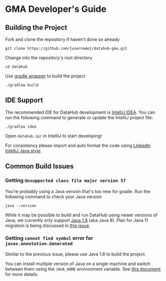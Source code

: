 # GMA Developer's Guide

## Building the Project

Fork and clone the repository if haven't done so already

```
git clone https://github.com/{username}/datahub-gma.git
```

Change into the repository's root directory

```
cd datahub
```

Use [gradle wrapper](https://docs.gradle.org/current/userguide/gradle_wrapper.html) to build the project

```
./gradlew build
```

## IDE Support

The recommended IDE for DataHub development is [IntelliJ IDEA](https://www.jetbrains.com/idea/). You can run the
following command to generate or update the IntelliJ project file:

```
./gradlew idea
```

Open `datahub.ipr` in IntelliJ to start developing!

For consistency please import and auto format the code using [LinkedIn IntelliJ Java style](../gradle/idea/LinkedIn%20Style.xml).

## Common Build Issues

### Getting `Unsupported class file major version 57`

You're probably using a Java version that's too new for gradle. Run the following command to check your Java version

```
java --version
```

While it may be possible to build and run DataHub using newer versions of Java, we currently only support
[Java 1.8](https://www.oracle.com/java/technologies/javase/javase-jdk8-downloads.html) (aka Java 8). Plan for Java 11
migration is being discussed in [this issue](https://github.com/linkedin/datahub/issues/1699).

### Getting `cannot find symbol` error for `javax.annotation.Generated`

Similar to the previous issue, please use Java 1.8 to build the project.

You can install multiple version of Java on a single machine and switch between them using the `JAVA_HOME` environment
variable. See [this document](https://docs.oracle.com/cd/E21454_01/html/821-2531/inst_jdk_javahome_t.html) for more
details.
